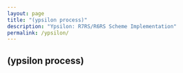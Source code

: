 ```yaml
---
layout: page
title: "(ypsilon process)"
description: "Ypsilon: R7RS/R6RS Scheme Implementation"
permalink: /ypsilon/
---
```

## (ypsilon process)
